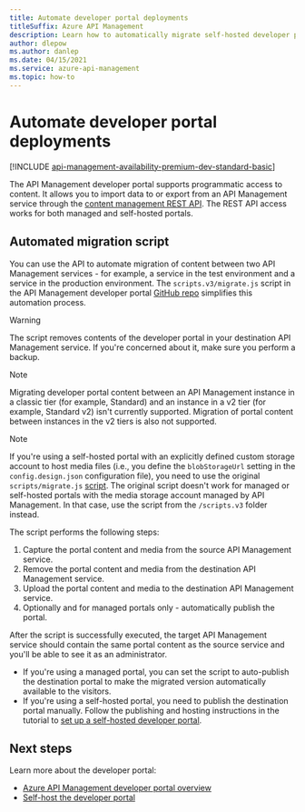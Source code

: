 ```yaml
---
title: Automate developer portal deployments
titleSuffix: Azure API Management
description: Learn how to automatically migrate self-hosted developer portal content between two API Management services.
author: dlepow
ms.author: danlep
ms.date: 04/15/2021
ms.service: azure-api-management
ms.topic: how-to
---
```


# Automate developer portal deployments

[!INCLUDE [api-management-availability-premium-dev-standard-basic](../../includes/api-management-availability-premium-dev-standard-basic.md)]

The API Management developer portal supports programmatic access to content. It allows you to import data to or export from an API Management service through the [content management REST API](/rest/api/apimanagement/). The REST API access works for both managed and self-hosted portals.

## Automated migration script

You can use the API to automate migration of content between two API Management services - for example, a service in the test environment and a service in the production environment. The `scripts.v3/migrate.js` script in the API Management developer portal [GitHub repo](https://github.com/Azure/api-management-developer-portal/blob/master/scripts.v3/migrate.js) simplifies this automation process.

> [!WARNING]
> The script removes contents of the developer portal in your destination API Management service. If you're concerned about it, make sure you perform a backup.

> [!NOTE]
> Migrating developer portal content between an API Management instance in a classic tier (for example, Standard) and an instance in a v2 tier (for example, Standard v2) isn't currently supported. Migration of portal content between instances in the v2 tiers is also not supported.

> [!NOTE]
> If you're using a self-hosted portal with an explicitly defined custom storage account to host media files (i.e., you define the `blobStorageUrl` setting in the `config.design.json` configuration file), you need to use the original `scripts/migrate.js` [script](https://github.com/Azure/api-management-developer-portal/blob/master/scripts.v2/migrate.js). The original script doesn't work for managed or self-hosted portals with the media storage account managed by API Management. In that case, use the script from the `/scripts.v3` folder instead.

The script performs the following steps:

1. Capture the portal content and media from the source API Management service.
1. Remove the portal content and media from the destination API Management service.
1. Upload the portal content and media to the destination API Management service.
1. Optionally and for managed portals only - automatically publish the portal.

After the script is successfully executed, the target API Management service should contain the same portal content as the source service and you'll be able to see it as an administrator.

* If you're using a managed portal, you can set the script to auto-publish the destination portal to make the migrated version automatically available to the visitors. 
* If you're using a self-hosted portal, you need to publish the destination portal manually. Follow the publishing and hosting instructions in the tutorial to [set up a self-hosted developer portal](developer-portal-self-host.md).

## Next steps

Learn more about the developer portal:

- [Azure API Management developer portal overview](api-management-howto-developer-portal.md)
- [Self-host the developer portal](developer-portal-self-host.md)

